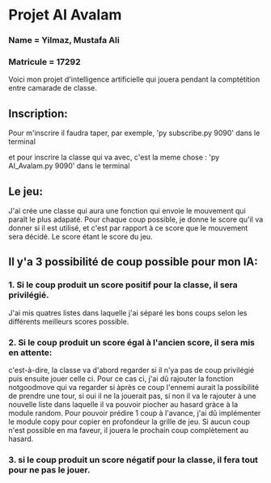 # Projet AI Avalam
### Name = Yilmaz, Mustafa Ali
### Matricule = 17292
Voici mon projet d'intelligence artificielle qui jouera pendant la comptétition entre camarade de classe.

## Inscription:
<p>Pour m'inscrire il faudra taper, par exemple, 'py subscribe.py 9090' dans le terminal</p>
et pour inscrire la classe qui va avec, c'est la meme chose : 'py AI_Avalam.py 9090' dans le terminal

## Le jeu:
J'ai crée une classe qui aura une fonction qui envoie le mouvement qui paraît le plus adapaté.
Pour chaque coup possible, je donne le score qu'il va donner si il est utilisé, et c'est par rapport à ce score que le mouvement sera décidé. Le score étant le score du jeu.
## Il y'a 3 possibilité de coup possible pour mon IA:
### 1. Si le coup produit un score positif pour la classe, il sera privilégié.
J'ai mis quatres listes dans laquelle j'ai séparé les bons coups selon les différents meilleurs scores possible.
### 2. Si le coup produit un score égal à l'ancien score, il sera mis en attente:
c'est-à-dire, la classe va d'abord regarder si il n'ya pas de coup privilégié puis ensuite jouer celle ci.
Pour ce cas ci, j'ai dû rajouter la fonction notgoodmove qui va regarder si àprès ce coup l'ennemi aurait la possibilité de prendre une tour, si oui il ne la jouerait pas, si non il va le rajouter à une nouvelle liste dans laquelle il va pouvoir piocher au hasard gràce à la module random. Pour pouvoir prédire 1 coup à l'avance, j'ai dû implémenter le module copy pour copier en profondeur la grille de jeu.
Si aucun coup n'est possible en ma faveur, il jouera le prochain coup complètement au hasard.

### 3. si le coup produit un score négatif pour la classe, il fera tout pour ne pas le jouer.
